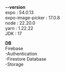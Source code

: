 **--version** <br />
expo : 54.0.13 <br />
expo-image-picker : 17.0.8 <br />
node : 22.20.0 <br />
yarn : 1.22.22 <br />
JDK : 17 <br />

**DB** <br />
Firebase <br />
-Authentication <br />
-Firestore Database <br />
-Storage <br />
